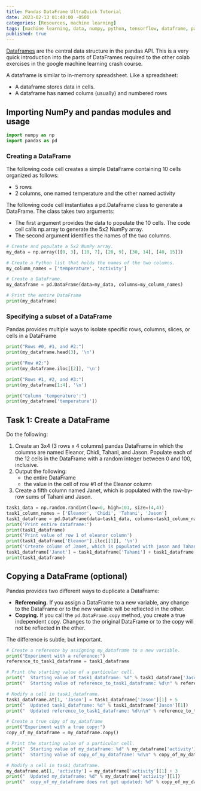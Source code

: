 ```yaml
---
title: Pandas DataFrame UltraQuick Tutorial
date: 2023-02-13 01:40:00 -0500
categories: [Resources, machine learning]
tags: [machine learning, data, numpy, python, tensorflow, dataframe, pandas]
published: true
---
```


[Dataframes](https://pandas.pydata.org/pandas-docs/stable/reference/api/pandas.DataFrame.html) are the central data structure in the pandas API. This is a very quick introduction into the parts of DataFrames required to the other colab exercises in the google machine learning crash course.

A dataframe is similar to in-memory spreadsheet. Like a spreadsheet:

- A dataframe stores data in cells.
- A dataframe has named colums (usually) and numbered rows

## Importing NumPy and pandas modules and usage

```python
import numpy as np
import pandas as pd
```

### Creating a DataFrame

The following code cell creates a simple DataFrame containing 10 cells organized as follows:

- 5 rows
- 2 columns, one named temperature and the other named activity

The following code cell instantiates a pd.DataFrame class to generate a DataFrame. The class takes two arguments:

- The first argument provides the data to populate the 10 cells. The code cell calls np.array to generate the 5x2 NumPy array.
- The second argument identifies the names of the two columns.

```python
# Create and populate a 5x2 NumPy array.
my_data = np.array([[0, 3], [10, 7], [20, 9], [30, 14], [40, 15]])

# Create a Python list that holds the names of the two columns.
my_column_names = ['temperature', 'activity']

# Create a DataFrame.
my_dataframe = pd.DataFrame(data=my_data, columns=my_column_names)

# Print the entire DataFrame
print(my_dataframe)
```

### Specifying a subset of a DataFrame

Pandas provides multiple ways to isolate specific rows, columns, slices, or cells in a DataFrame

```python
print("Rows #0, #1, and #2:")
print(my_dataframe.head(3), '\n')

print("Row #2:")
print(my_dataframe.iloc[[2]], '\n')

print("Rows #1, #2, and #3:")
print(my_dataframe[1:4], '\n')

print("Column 'temperature':")
print(my_dataframe['temperature'])
```

## Task 1: Create a DataFrame

Do the following:

1. Create an 3x4 (3 rows x 4 columns) pandas DataFrame in which the columns are named Eleanor, Chidi, Tahani, and Jason. Populate each of the 12 cells in the DataFrame with a random integer between 0 and 100, inclusive.
2. Output the following:
    - the entire DataFrame
    - the value in the cell of row #1 of the Eleanor column
3. Create a fifth column named Janet, which is populated with the row-by-row sums of Tahani and Jason.

```python
task1_data = np.random.randint(low=0, high=101, size=(4,4))
task1_column_names = ['Eleanor', 'Chidi', 'Tahani', 'Jason']
task1_dataframe = pd.DataFrame(data=task1_data, columns=task1_column_names)
print('Print entire dataframe:')
print(task1_dataframe)
print('Print value of row 1 of eleanor column')
print(task1_dataframe['Eleanor'].iloc[[1]], '\n')
print('Crteate column of Janet, which is populated with jason and Tahani')
task1_dataframe['Janet'] = task1_dataframe['Tahani'] + task1_dataframe['Jason']
print(task1_dataframe)
```

## Copying a DataFrame (optional)

Pandas provides two different ways to duplicate a DataFrame:

* **Referencing.** If you assign a DataFrame to a new variable, any change to the DataFrame or to the new variable will be reflected in the other. 
* **Copying.** If you call the `pd.DataFrame.copy` method, you create a true independent copy.  Changes to the original DataFrame or to the copy will not be reflected in the other. 

The difference is subtle, but important.

```python
# Create a reference by assigning my_dataframe to a new variable.
print("Experiment with a reference:")
reference_to_task1_dataframe = task1_dataframe

# Print the starting value of a particular cell.
print("  Starting value of task1_dataframe: %d" % task1_dataframe['Jason'][1])
print("  Starting value of reference_to_task1_dataframe: %d\n" % reference_to_task1_dataframe['Jason'][1])

# Modify a cell in task1_dataframe.
task1_dataframe.at[1, 'Jason'] = task1_dataframe['Jason'][1] + 5
print("  Updated task1_dataframe: %d" % task1_dataframe['Jason'][1])
print("  Updated reference_to_task1_dataframe: %d\n\n" % reference_to_task1_dataframe['Jason'][1])

# Create a true copy of my_dataframe
print("Experiment with a true copy:")
copy_of_my_dataframe = my_dataframe.copy()

# Print the starting value of a particular cell.
print("  Starting value of my_dataframe: %d" % my_dataframe['activity'][1])
print("  Starting value of copy_of_my_dataframe: %d\n" % copy_of_my_dataframe['activity'][1])

# Modify a cell in task1_dataframe.
my_dataframe.at[1, 'activity'] = my_dataframe['activity'][1] + 3
print("  Updated my_dataframe: %d" % my_dataframe['activity'][1])
print("  copy_of_my_dataframe does not get updated: %d" % copy_of_my_dataframe['activity'][1])
```


